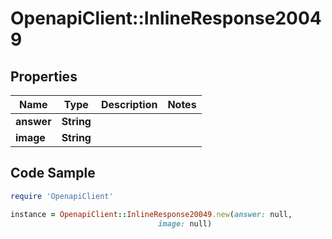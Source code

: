 # OpenapiClient::InlineResponse20049

## Properties

Name | Type | Description | Notes
------------ | ------------- | ------------- | -------------
**answer** | **String** |  | 
**image** | **String** |  | 

## Code Sample

```ruby
require 'OpenapiClient'

instance = OpenapiClient::InlineResponse20049.new(answer: null,
                                 image: null)
```


